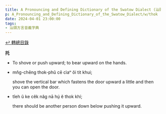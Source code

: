 ```yaml
---
title: A Pronouncing and Defining Dictionary of the Swatow Dialect (汕頭方言音義字典) / thok
p: A_Pronouncing_and_Defining_Dictionary_of_the_Swatow_Dialect/w/thok
date: 2024-04-01 23:00:00
tags: 
- 汕頭方言音義字典
---
```


[↩️ 轉總目錄](/A_Pronouncing_and_Defining_Dictionary_of_the_Swatow_Dialect)


**托**
- To shove or push upward; to bear upward on the hands.

- mn̂g-chēng thok-phû cē cìaⁿ ŏi tit khui;

  shove the vertical bar which fastens the door upward a little and then you can open the door.

- tîeh ŭ ke cêk nâg nā hṳ́ ĕ thok khí;

  there should be another person down below pushing it upward.